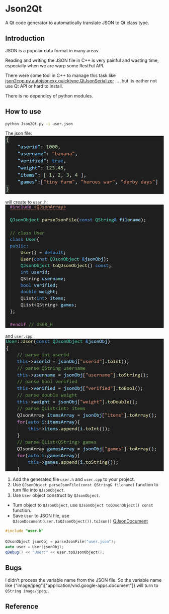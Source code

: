 # Json2Qt

A Qt code generator to automatically translate JSON to Qt class type.

## Introduction

JSON is a popular data format in many areas. 

Reading and writing the JSON file in C++ is very painful and wasting time, especially when we are warp some RestFul API.

There were some tool in C++ to manage this task like [json2cpp.py],[autojsoncxx],[quicktype],[QtJsonSerializer] ... ,but its eather not use Qt API or hard to install.

There is no dependicy of python modules.

## How to use

``` bash
python Json2Qt.py -i user.json
```

The json file:
![img](user_json.png)

will create to `user.h`:
![img](user_h.png)

and `user.cpp`:
![img](user_cpp.png)

1. Add the generated file `user.h` and `user.cpp` to your project.
2. Use `QJsonObject parseJsonFile(const QString& filename)` function to turn file into `QJsonObject`.
3. Use `User` object construct by `QJsonObject`.

- Turn object to `QJsonObject`, use `QJsonObject toQJsonObject() const` function.
- Save `User` to JSON file, use `QJsonDocument(user.toQJsonObject()).toJson()` [QJsonDocument]

``` c++
#include "user.h"

QJsonObject jsonObj = parseJsonFile("user.json");
auto user = User(jsonObj);
qDebug() << "User:" << user.toQJsonObject();
```

## Bugs

I didn't process the variable name from the JSON file.
So the variable name like {"image/jpeg":["application/vnd.google-apps.document"]} will turn to `QString image/jpeg;`.

## Reference

[json2cpp.py]:      https://gist.github.com/soharu/5083914
[autojsoncxx]:      https://netheril96.github.io/autojsoncxx/
[quicktype]:        https://app.quicktype.io/
[QtJsonSerializer]: https://github.com/Skycoder42/QtJsonSerializer
[QJsonDocument]:    https://doc.qt.io/qt-5/qjsondocument.html#toJson-1